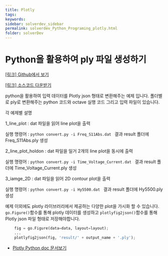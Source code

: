 ```yaml
---
title: Plotly
tags: 
keywords:
sidebar: solverdev_sidebar
permalink: solverdev_Python_Programing_plotly.html
folder: solverDev
---
```



# Python을 활용하여 ply 파일 생성하기  

[[링크] Github에서 보기](https://github.com/sp-edison/plotly_python_example)

[[링크] 소스코드 다운받기](https://github.com/sp-edison/plotly_python_example/archive/master.zip)


python을 활용하여 입력 데이터를 Plotly json 형태로 변환해주는 예제 입니다. 폴더별로 ply로 변환해주는 python 코드와 octave 실행 코드 그리고 입력 파일이 있습니다.


각 예제별 설명

 1_line_plot : dat 파일을 읽어 line plot을 출력

 실행 명령어 :  ```python convert.py -i Freq_S11Abs.dat ```
 결과 result 폴더에 Freq_S11Abs.ply 생성

 2_line_plot_holdon : dat 파일을 일거 2개의 line plot을 동시에 출력


 실행 명령어 :  ```python convert.py -i Time_Voltage_Current.dat ```
 결과 result 폴더에 Time_Voltage_Current.ply 생성

 3_iamge_2D :  dat 파일을 읽어 2D contour plot을 출력

 실행 명령어 :  ```python convert.py -i Hy5500.dat ```
 결과 result 폴더에 Hy5500.ply 생성

예제 이외에도 plotly 라이브러리에서 제공하는 다양한 plot을 가시화 할 수 있습니다. ```go.Figure()```함수를 통해 plotly 데이터를 생성하고 ```plotlyfig2json()```함수를 통해 Plotly json 파일 형태로 저장해야합니다.

```python
    fig = go.Figure(data=data, layout=layout);
    ...
    plotlyfig2json(fig, 'result/' + output_name + '.ply');
```

 - [Plotly Python doc 문서보기](https://plot.ly/python/)
